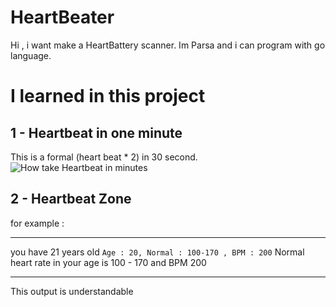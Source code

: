 # HeartBeater
Hi , i want make a HeartBattery scanner.
Im Parsa and i can program with go language.
# I learned in this project

## 1 - Heartbeat in one minute
This is a formal (heart beat * 2) in 30 second.
![How take Heartbeat in minutes ](https://www.mizanonline.ir/wp-content/uploads/2022/01/1211607_995.jpg)
## 2 - Heartbeat Zone 
for example :
***

you have 21 years old 
`Age : 20, Normal : 100-170 , BPM : 200`
Normal heart rate in your age is 100 - 170
and BPM 200

***
This output is understandable
